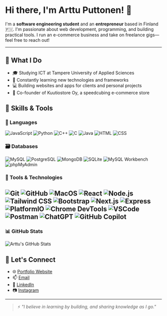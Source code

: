 # Hi there, I'm Arttu Puttonen! 👋

I'm a **software engineering student** and an **entrepreneur** based in Finland 🇫🇮. I'm passionate about web development, programming, and building practical tools. I run an e-commerce business and take on freelance gigs—feel free to reach out!

---

## 💼 What I Do
- 🎓 Studying ICT at Tampere University of Applied Sciences
- 🧠 Constantly learning new technologies and frameworks
- 💻 Building websites and apps for clients and personal projects
- 🧊 Co-founder of Kuutiostore Oy, a speedcubing e-commerce store

## 💼 Skills & Tools

### 🚀 Languages  
![JavaScript](https://img.shields.io/badge/-JavaScript-F7DF1E?style=flat&logo=javascript&logoColor=black)
![Python](https://img.shields.io/badge/-Python-3776AB?style=flat&logo=python&logoColor=white)
![C++](https://img.shields.io/badge/-C++-00599C?style=flat&logo=c%2B%2B&logoColor=white)
![C](https://img.shields.io/badge/-C-A8B9CC?style=flat&logo=c&logoColor=white)
![Java](https://img.shields.io/badge/-Java-007396?style=flat&logo=java&logoColor=white)
![HTML](https://img.shields.io/badge/-HTML5-E34F26?style=flat&logo=html5&logoColor=white)
![CSS](https://img.shields.io/badge/-CSS3-1572B6?style=flat&logo=css3&logoColor=white)

### 🗃️ Databases  
![MySQL](https://img.shields.io/badge/-MySQL-4479A1?style=flat&logo=mysql&logoColor=white)
![PostgreSQL](https://img.shields.io/badge/-PostgreSQL-4169E1?style=flat&logo=postgresql&logoColor=white)
![MongoDB](https://img.shields.io/badge/-MongoDB-47A248?style=flat&logo=mongodb&logoColor=white)
![SQLite](https://img.shields.io/badge/-SQLite-003B57?style=flat&logo=sqlite&logoColor=white)
![MySQL Workbench](https://img.shields.io/badge/-MySQL_Workbench-4479A1?style=flat&logo=mysql&logoColor=white)
![phpMyAdmin](https://img.shields.io/badge/-phpMyAdmin-6C78AF?style=flat&logo=php&logoColor=white)

### 🧰 Tools & Technologies  
![Git](https://img.shields.io/badge/-Git-F05032?style=flat&logo=git&logoColor=white)
![GitHub](https://img.shields.io/badge/-GitHub-181717?style=flat&logo=github&logoColor=white)
![MacOS](https://img.shields.io/badge/-macOS-000000?style=flat&logo=apple&logoColor=white)
![React](https://img.shields.io/badge/-React-61DAFB?style=flat&logo=react&logoColor=black)
![Node.js](https://img.shields.io/badge/-Node.js-339933?style=flat&logo=nodedotjs&logoColor=white)
![Tailwind CSS](https://img.shields.io/badge/-Tailwind_CSS-38B2AC?style=flat&logo=tailwindcss&logoColor=white)
![Bootstrap](https://img.shields.io/badge/-Bootstrap-7952B3?style=flat&logo=bootstrap&logoColor=white)
![Next.js](https://img.shields.io/badge/-Next.js-000000?style=flat&logo=nextdotjs&logoColor=white)
![Express](https://img.shields.io/badge/-Express-000000?style=flat&logo=express&logoColor=white)
![PlatformIO](https://img.shields.io/badge/-PlatformIO-FE7900?style=flat&logo=platformio&logoColor=white)
![Chrome DevTools](https://img.shields.io/badge/-DevTools-4285F4?style=flat&logo=googlechrome&logoColor=white)
![VSCode](https://img.shields.io/badge/-VSCode-007ACC?style=flat&logo=visualstudiocode&logoColor=white)
![Postman](https://img.shields.io/badge/-Postman-FF6C37?style=flat&logo=postman&logoColor=white)
![ChatGPT](https://img.shields.io/badge/-ChatGPT-10A37F?style=flat&logo=openai&logoColor=white)
![GitHub Copilot](https://img.shields.io/badge/-GitHub_Copilot-181717?style=flat&logo=githubcopilot&logoColor=white)
---

### 📊 GitHub Stats

![Arttu's GitHub Stats](https://github-readme-stats.vercel.app/api?username=arttuputtonen&show_icons=true&theme=tokyonight)



## 🤝 Let's Connect

- 🌐 [Portfolio Website](https://your-portfolio.com)
- 📫 [Email](mailto:yourname@example.com)
- 💼 [LinkedIn](https://www.linkedin.com/in/YOUR-LINK)
- 📷 [Instagram](https://www.instagram.com/YOUR-INSTA)

---

> ⚡ _"I believe in learning by building, and sharing knowledge as I go."_
